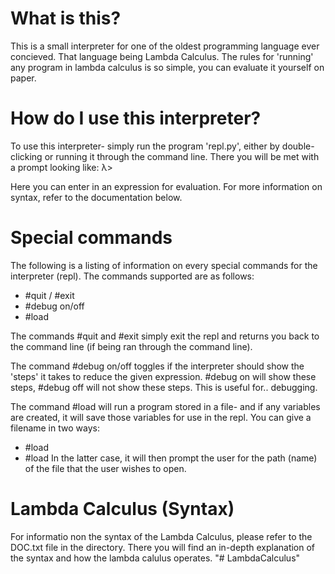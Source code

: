 What is this?
==============
This is a small interpreter for one of the oldest
programming language ever concieved. That language
being Lambda Calculus. The rules for 'running'
any program in lambda calculus is so simple, you
can evaluate it yourself on paper.

How do I use this interpreter?
===============================
To use this interpreter- simply run the program
'repl.py', either by double-clicking or running it
through the command line. There you will be met
with a prompt looking like:
λ>

Here you can enter in an expression for evaluation.
For more information on syntax, refer to the documentation
below.

Special commands
=================
The following is a listing of information on every
special commands for the interpreter (repl).
The commands supported are as follows:
- #quit / #exit
- #debug on/off
- #load

The commands #quit and #exit simply exit the repl
and returns you back to the command line (if being
ran through the command line).

The command #debug on/off toggles if the interpreter
should show the 'steps' it takes to reduce the given
expression. #debug on  will show these steps, #debug off
will not show these steps. This is useful for.. debugging.

The command #load will run a program stored in a file-
and if any variables are created, it will save those
variables for use in the repl. You can give a filename
in two ways:
- #load <filename>
- #load
In the latter case, it will then prompt the user for
the path (name) of the file that the user wishes to open.

Lambda Calculus (Syntax)
=========================
For informatio non the syntax of the Lambda Calculus, 
please refer to the DOC.txt file in the directory.
There you will find an in-depth explanation of
the syntax and how the lambda calulus operates.
"# LambdaCalculus" 
